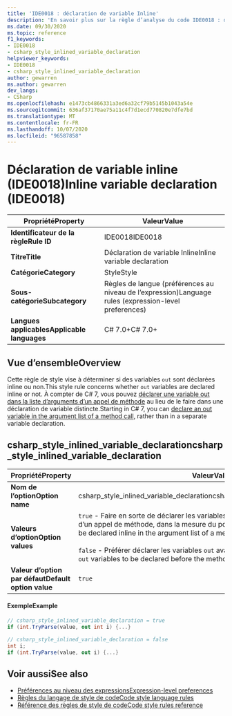 ```yaml
---
title: 'IDE0018 : déclaration de variable Inline'
description: 'En savoir plus sur la règle d’analyse du code IDE0018 : déclaration de variable Inline'
ms.date: 09/30/2020
ms.topic: reference
f1_keywords:
- IDE0018
- csharp_style_inlined_variable_declaration
helpviewer_keywords:
- IDE0018
- csharp_style_inlined_variable_declaration
author: gewarren
ms.author: gewarren
dev_langs:
- CSharp
ms.openlocfilehash: e1473cb4866331a3ed6a32cf79b5145b1043a54e
ms.sourcegitcommit: 636af37170ae75a11c4f7d1ecd770820e7dfe7bd
ms.translationtype: MT
ms.contentlocale: fr-FR
ms.lasthandoff: 10/07/2020
ms.locfileid: "96587858"
---
```

# <a name="inline-variable-declaration-ide0018"></a><span data-ttu-id="011ef-103">Déclaration de variable inline (IDE0018)</span><span class="sxs-lookup"><span data-stu-id="011ef-103">Inline variable declaration (IDE0018)</span></span>

|<span data-ttu-id="011ef-104">Propriété</span><span class="sxs-lookup"><span data-stu-id="011ef-104">Property</span></span>|<span data-ttu-id="011ef-105">Valeur</span><span class="sxs-lookup"><span data-stu-id="011ef-105">Value</span></span>|
|-|-|
| <span data-ttu-id="011ef-106">**Identificateur de la règle**</span><span class="sxs-lookup"><span data-stu-id="011ef-106">**Rule ID**</span></span> | <span data-ttu-id="011ef-107">IDE0018</span><span class="sxs-lookup"><span data-stu-id="011ef-107">IDE0018</span></span> |
| <span data-ttu-id="011ef-108">**Titre**</span><span class="sxs-lookup"><span data-stu-id="011ef-108">**Title**</span></span> | <span data-ttu-id="011ef-109">Déclaration de variable Inline</span><span class="sxs-lookup"><span data-stu-id="011ef-109">Inline variable declaration</span></span> |
| <span data-ttu-id="011ef-110">**Catégorie**</span><span class="sxs-lookup"><span data-stu-id="011ef-110">**Category**</span></span> | <span data-ttu-id="011ef-111">Style</span><span class="sxs-lookup"><span data-stu-id="011ef-111">Style</span></span> |
| <span data-ttu-id="011ef-112">**Sous-catégorie**</span><span class="sxs-lookup"><span data-stu-id="011ef-112">**Subcategory**</span></span> | <span data-ttu-id="011ef-113">Règles de langue (préférences au niveau de l’expression)</span><span class="sxs-lookup"><span data-stu-id="011ef-113">Language rules (expression-level preferences)</span></span> |
| <span data-ttu-id="011ef-114">**Langues applicables**</span><span class="sxs-lookup"><span data-stu-id="011ef-114">**Applicable languages**</span></span> | <span data-ttu-id="011ef-115">C# 7.0+</span><span class="sxs-lookup"><span data-stu-id="011ef-115">C# 7.0+</span></span> |

## <a name="overview"></a><span data-ttu-id="011ef-116">Vue d’ensemble</span><span class="sxs-lookup"><span data-stu-id="011ef-116">Overview</span></span>

<span data-ttu-id="011ef-117">Cette règle de style vise à déterminer si des variables `out` sont déclarées inline ou non.</span><span class="sxs-lookup"><span data-stu-id="011ef-117">This style rule concerns whether `out` variables are declared inline or not.</span></span> <span data-ttu-id="011ef-118">À compter de C# 7, vous pouvez [déclarer une variable out dans la liste d’arguments d’un appel de méthode](../../../csharp/language-reference/keywords/out-parameter-modifier.md#calling-a-method-with-an-out-argument) au lieu de le faire dans une déclaration de variable distincte.</span><span class="sxs-lookup"><span data-stu-id="011ef-118">Starting in C# 7, you can [declare an out variable in the argument list of a method call](../../../csharp/language-reference/keywords/out-parameter-modifier.md#calling-a-method-with-an-out-argument), rather than in a separate variable declaration.</span></span>

## <a name="csharp_style_inlined_variable_declaration"></a><span data-ttu-id="011ef-119">csharp_style_inlined_variable_declaration</span><span class="sxs-lookup"><span data-stu-id="011ef-119">csharp_style_inlined_variable_declaration</span></span>

|<span data-ttu-id="011ef-120">Propriété</span><span class="sxs-lookup"><span data-stu-id="011ef-120">Property</span></span>|<span data-ttu-id="011ef-121">Valeur</span><span class="sxs-lookup"><span data-stu-id="011ef-121">Value</span></span>|
|-|-|
| <span data-ttu-id="011ef-122">**Nom de l’option**</span><span class="sxs-lookup"><span data-stu-id="011ef-122">**Option name**</span></span> | <span data-ttu-id="011ef-123">csharp_style_inlined_variable_declaration</span><span class="sxs-lookup"><span data-stu-id="011ef-123">csharp_style_inlined_variable_declaration</span></span>
| <span data-ttu-id="011ef-124">**Valeurs d’option**</span><span class="sxs-lookup"><span data-stu-id="011ef-124">**Option values**</span></span> | <span data-ttu-id="011ef-125">`true` - Faire en sorte de déclarer les variables `out` inline dans la liste d’arguments d’un appel de méthode, dans la mesure du possible</span><span class="sxs-lookup"><span data-stu-id="011ef-125">`true` - Prefer `out` variables to be declared inline in the argument list of a method call when possible</span></span><br /><br /><span data-ttu-id="011ef-126">`false` - Préférer déclarer les variables `out` avant l’appel de méthode</span><span class="sxs-lookup"><span data-stu-id="011ef-126">`false` - Prefer `out` variables to be declared before the method call</span></span> |
| <span data-ttu-id="011ef-127">**Valeur d’option par défaut**</span><span class="sxs-lookup"><span data-stu-id="011ef-127">**Default option value**</span></span> | `true` |

#### <a name="example"></a><span data-ttu-id="011ef-128">Exemple</span><span class="sxs-lookup"><span data-stu-id="011ef-128">Example</span></span>

```csharp
// csharp_style_inlined_variable_declaration = true
if (int.TryParse(value, out int i) {...}

// csharp_style_inlined_variable_declaration = false
int i;
if (int.TryParse(value, out i) {...}
```

## <a name="see-also"></a><span data-ttu-id="011ef-129">Voir aussi</span><span class="sxs-lookup"><span data-stu-id="011ef-129">See also</span></span>

- [<span data-ttu-id="011ef-130">Préférences au niveau des expressions</span><span class="sxs-lookup"><span data-stu-id="011ef-130">Expression-level preferences</span></span>](expression-level-preferences.md)
- [<span data-ttu-id="011ef-131">Règles du langage de style de code</span><span class="sxs-lookup"><span data-stu-id="011ef-131">Code style language rules</span></span>](language-rules.md)
- [<span data-ttu-id="011ef-132">Référence des règles de style de code</span><span class="sxs-lookup"><span data-stu-id="011ef-132">Code style rules reference</span></span>](index.md)

